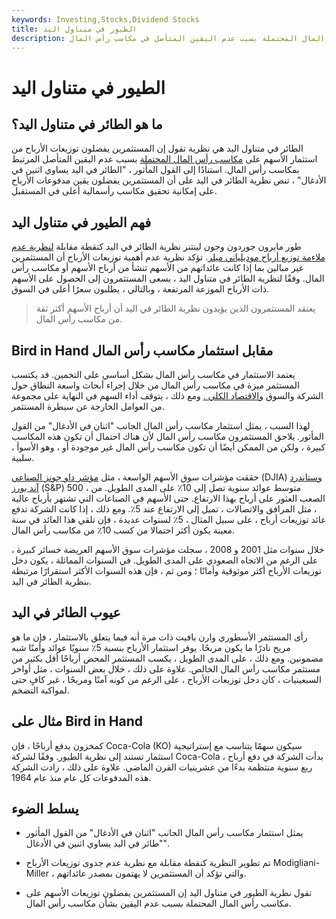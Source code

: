 ```yaml
---
keywords: Investing,Stocks,Dividend Stocks
title: الطيور في متناول اليد
description: الطيور في متناول اليد هي نظرية تفترض أن المستثمرين يفضلون توزيعات الأرباح من الأسهم على مكاسب رأس المال المحتملة بسبب عدم اليقين المتأصل في مكاسب رأس المال.
---
```


# الطيور في متناول اليد
## ما هو الطائر في متناول اليد؟

الطائر في متناول اليد هي نظرية تقول إن المستثمرين يفضلون توزيعات الأرباح من استثمار الأسهم على [مكاسب رأس المال المحتملة](/capitalgain) بسبب عدم اليقين المتأصل المرتبط بمكاسب رأس المال. استنادًا إلى القول المأثور ، "الطائر في اليد يساوي اثنين في الأدغال" ، تنص نظرية الطائر في اليد على أن المستثمرين يفضلون يقين مدفوعات الأرباح على إمكانية تحقيق مكاسب رأسمالية أعلى في المستقبل.

## فهم الطيور في متناول اليد

طور مايرون جوردون وجون لينتنر نظرية الطائر في اليد كنقطة مقابلة [لنظرية عدم ملاءمة توزيع أرباح موديلياني ميلر](/dividendirrelevance). تؤكد نظرية عدم أهمية توزيعات الأرباح أن المستثمرين غير مبالين بما إذا كانت عائداتهم من الأسهم تنشأ من أرباح الأسهم أو مكاسب رأس المال. وفقًا لنظرية الطائر في متناول اليد ، يسعى المستثمرون إلى الحصول على الأسهم ذات الأرباح الموزعة المرتفعة ، وبالتالي ، يطلبون سعرًا أعلى في السوق.

> يعتقد المستثمرون الذين يؤيدون نظرية الطائر في اليد أن أرباح الأسهم أكثر ثقة من مكاسب رأس المال.

>

## Bird in Hand مقابل استثمار مكاسب رأس المال

يعتمد الاستثمار في مكاسب رأس المال بشكل أساسي على التخمين. قد يكتسب المستثمر ميزة في مكاسب رأس المال من خلال إجراء أبحاث واسعة النطاق حول الشركة والسوق [والاقتصاد الكلي .](/macroeconomics) ومع ذلك ، يتوقف أداء السهم في النهاية على مجموعة من العوامل الخارجة عن سيطرة المستثمر.

لهذا السبب ، يمثل استثمار مكاسب رأس المال الجانب "اثنان في الأدغال" من القول المأثور. يلاحق المستثمرون مكاسب رأس المال لأن هناك احتمال أن تكون هذه المكاسب كبيرة ، ولكن من الممكن أيضًا أن تكون مكاسب رأس المال غير موجودة أو ، وهو الأسوأ ، سلبية.

حققت مؤشرات سوق الأسهم الواسعة ، مثل [مؤشر داو جونز الصناعي](/djia) (DJIA) [وستاندرد آند بورز](/sp) (S&P) 500 ، متوسط عوائد سنوية تصل إلى 10٪ على المدى الطويل. من الصعب العثور على أرباح بهذا الارتفاع. حتى الأسهم في الصناعات التي تشتهر بأرباح عالية ، مثل المرافق والاتصالات ، تميل إلى الارتفاع عند 5٪. ومع ذلك ، إذا كانت الشركة تدفع عائد توزيعات أرباح ، على سبيل المثال ، 5٪ لسنوات عديدة ، فإن تلقي هذا العائد في سنة معينة يكون أكثر احتمالا من كسب 10٪ من مكاسب رأس المال.

خلال سنوات مثل 2001 و 2008 ، سجلت مؤشرات سوق الأسهم العريضة خسائر كبيرة ، على الرغم من الاتجاه الصعودي على المدى الطويل. في السنوات المماثلة ، يكون دخل توزيعات الأرباح أكثر موثوقية وأمانًا ؛ ومن ثم ، فإن هذه السنوات الأكثر استقرارًا مرتبطة بنظرية الطائر في اليد.

## عيوب الطائر في اليد

رأى المستثمر الأسطوري وارن بافيت ذات مرة أنه فيما يتعلق بالاستثمار ، فإن ما هو مريح نادرًا ما يكون مربحًا. يوفر استثمار الأرباح بنسبة 5٪ سنويًا عوائد وأمنًا شبه مضمونين. ومع ذلك ، على المدى الطويل ، يكسب المستثمر المحض أرباحًا أقل بكثير من مستثمر مكاسب رأس المال الخالص. علاوة على ذلك ، خلال بعض السنوات ، مثل أواخر السبعينيات ، كان دخل توزيعات الأرباح ، على الرغم من كونه آمنًا ومريحًا ، غير كافٍ حتى لمواكبة التضخم.

## مثال على Bird in Hand

كمخزون يدفع أرباحًا ، فإن Coca-Cola (KO) سيكون سهمًا يتناسب مع إستراتيجية استثمار تستند إلى نظرية الطيور. وفقًا لشركة Coca-Cola ، بدأت الشركة في دفع أرباح ربع سنوية منتظمة بدءًا من عشرينيات القرن الماضي. علاوة على ذلك ، زادت الشركة هذه المدفوعات كل عام منذ عام 1964.

## يسلط الضوء

- يمثل استثمار مكاسب رأس المال الجانب "اثنان في الأدغال" من القول المأثور "طائر في اليد يساوي اثنين في الأدغال".

- تم تطوير النظرية كنقطة مقابلة مع نظرية عدم جدوى توزيعات الأرباح Modigliani-Miller ، والتي تؤكد أن المستثمرين لا يهتمون بمصدر عائداتهم.

- تقول نظرية الطيور في متناول اليد إن المستثمرين يفضلون توزيعات الأسهم على مكاسب رأس المال المحتملة بسبب عدم اليقين بشأن مكاسب رأس المال.

